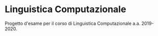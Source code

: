 # Linguistica Computazionale
Progetto d'esame per il corso di Linguistica Computazionale a.a. 2019-2020.

